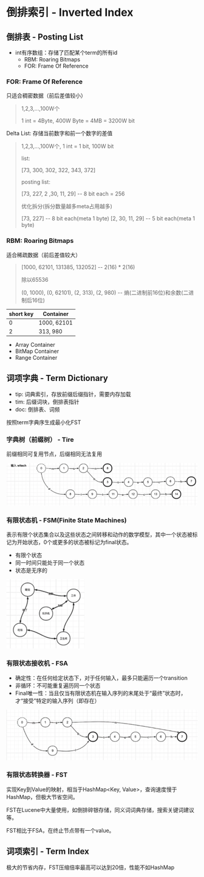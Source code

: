 # 倒排索引 - Inverted Index

## 倒排表 - Posting List

- int有序数组：存储了匹配某个term的所有id
  - RBM: Roaring Bitmaps
  - FOR: Frame Of Reference

### FOR: Frame Of Reference

只适合稠密数据（前后差值较小）

> 1,2,3,...,100W个
>
> 1 int = 4Byte, 400W Byte = 4MB = 3200W bit

Delta List: 存储当前数字和前一个数字的差值

> 1,2,3,...,100W个, 1 int = 1 bit, 100W bit
>
> list:
>
> [73, 300, 302, 322, 343, 372]
>
> posting list:
>
> [73, 227, 2 ,30, 11, 29] -- 8 bit each = 256
>
> 优化拆分(拆分数量越多meta占用越多)
>
> [73, 227] -- 8 bit each(meta 1 byte)  [2, 30, 11, 29] -- 5 bit each(meta 1 byte)

### RBM: Roaring Bitmaps

适合稀疏数据（前后差值较大）

> [1000, 62101, 131385, 132052] -- 2(16) * 2(16)
>
> 除以65536
>
> (0, 1000), (0, 62101), (2, 313), (2, 980) -- 熵(二进制前16位)和余数(二进制后16位)

|short key|Container|
|---|---|
|0|1000, 62101|
|2|313, 980|

- Array Container
- BitMap Container
- Range Container

## 词项字典 - Term Dictionary

- tip: 词典索引，存放前缀后缀指针，需要内存加载
- tim: 后缀词块，倒排表指针
- doc: 倒排表、词频

按照term字典序生成最小化FST

### 字典树（前缀树） - Tire

前缀相同可复用节点，后缀相同无法复用

![Tire](./images/tire.png)

### 有限状态机 - FSM(Finite State Machines)

表示有限个状态集合以及这些状态之间转移和动作的数学模型，其中一个状态被标记为开始状态，0个或更多的状态被标记为final状态。

- 有限个状态
- 同一时间只能处于同一个状态
- 状态是无序的

![fsm](./images/fsm.png)

### 有限状态接收机 - FSA

- 确定性：在任何给定状态下，对于任何输入，最多只能遍历一个transition
- 非循环：不可能重复遍历同一个状态
- Final唯一性：当且仅当有限状态机在输入序列的末尾处于“最终”状态时，才“接受”特定的输入序列（即存在）

![fsa](./images/fsa.png)

### 有限状态转换器 - FST

实现Key到Value的映射，相当于HashMap<Key, Value>，查询速度慢于HashMap，但极大节省空间。

FST在Lucene中大量使用，如倒排碎银存储，同义词词典存储，搜索关键词建议等。

FST相比于FSA，在终止节点带有一个value。

## 词项索引 - Term Index

极大的节省内存，FST压缩倍率最高可以达到20倍，性能不如HashMap
